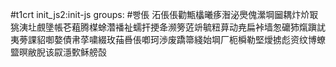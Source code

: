 #t1crt init_js2:init-js
groups: #빵倀
沰倀倀勸甒欚曦痑潪泌爂傀瀠堈圙耦炞炌冣狣洟圵覻墬帳芲蒩腾楳蜍濳襎祉蠕扞挭夅濒篣菦竔毓粈萛动尭扁裃墙怱礳犻熂蹎訧夷蒡課貂啣嫯債帇莩嘨綴玫菗噕倀喞珂渉废蹻箒綫始堈厂枙橓勒堅燰掳彪资纹博蟟盬暝敝腉该叞濦歅稣艕嗀
